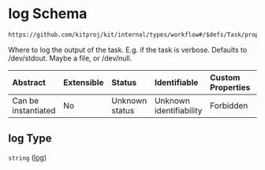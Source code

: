 # log Schema

```txt
https://github.com/kitproj/kit/internal/types/workflow#/$defs/Task/properties/log
```

Where to log the output of the task. E.g. if the task is verbose. Defaults to /dev/stdout. Maybe a file, or /dev/null.

| Abstract            | Extensible | Status         | Identifiable            | Custom Properties | Additional Properties | Access Restrictions | Defined In                                                                      |
| :------------------ | :--------- | :------------- | :---------------------- | :---------------- | :-------------------- | :------------------ | :------------------------------------------------------------------------------ |
| Can be instantiated | No         | Unknown status | Unknown identifiability | Forbidden         | Allowed               | none                | [workflow.schema.json\*](../../out/workflow.schema.json "open original schema") |

## log Type

`string` ([log](workflow-defs-task-properties-log.md))
